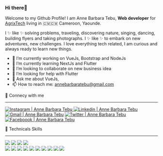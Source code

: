 ### Hi  there👋
Welcome to my Github Profile!
I am Anne Barbara Tebu, **Web developer** for <a href="https://www.agrixtech.com">AgrixTech</a> living in 🇨🇲🇨🇲 Cameroon, Yaounde.

I ✨ like ✨ solving problems, traveling, discovering nature, singing, dancing, building flyers and taking photographs. I ✨ like ✨ to embark on new adventures, new challenges. I love everything tech related, I am curious and always ready to learn new things.

- 🔭 I’m currently working on VueJs, Bootstrap and NodeJs
- 🌱 I’m currently learning NextJs and Flutter
- 👯 I’m looking to collaborate on new business idea
- 🤔 I’m looking for help with Flutter
- 💬 Ask me about VueJs,
- 📫 How to reach me:  <a href="annebarbaratebu@gmail.com">annebarbaratebu@gmail.com<a>

🤝 Connecy with me <hr>
<a href="https://www.instagram.com/annebarbaratebu/"> <img src="https://github.com/Barbie237/Barbie237/assets/90659365/21ca1612-faea-49e4-b1d1-3da2c29a93da" alt="Instagram | Anne Barbara Tebu"> </a>
<a href="https://www.linkedin.com/in/anne-barbara-tebu-68b8a2215/"> <img src="https://github.com/Barbie237/Barbie237/assets/90659365/fee35398-acf1-4837-b055-77767a34bade" alt="Linkedin | Anne Barbara Tebu"></a>
<a href="mailto:annebarabaratebu@gmail.com"><img src="https://github.com/Barbie237/Barbie237/assets/90659365/f385147d-9712-4222-b3de-ecf32bad5348" alt=" Gmail | Anne Barbara Tebu"/></a>
<a href="https://twitter.com/anne_tebu"> <img src="https://github.com/Barbie237/Barbie237/assets/90659365/3e7320de-22d6-406a-a3df-27ab4435fae7" alt="Twitter | Anne Barbara Tebu"/> </a>
<a href="https://www.facebook.com/profile.php?id=100008455458507"> <img src="https://github.com/Barbie237/Barbie237/assets/90659365/2f3137a9-d2c6-40a4-8e2c-7d21b756cae3" alt="Faceboook | Anne Barbara Tebu"/> </a>

💼 Technicals Skills <hr>
![](https://img.shields.io/badge/Code-React-informational?style=flat&logo=react&color=61DAFB)  ![](https://img.shields.io/badge/Code-Javascript-informational?style=flat&logo=Javascript&color=yellow) ![](https://img.shields.io/badge/Code-VueJs-informational?style=flat&logo=VueJs&color=green)  ![](https://img.shields.io/badge/Code-HTML5-informational?style=flat&logo=HTML5&color=orange)  
![](https://img.shields.io/badge/Code-Firebase-informational?style=flat&logo=Firebase&color=yellow) 
![](https://img.shields.io/badge/Code-SQLite-informational?style=flat&logo=SQLite&color=003B57) 
![](https://img.shields.io/badge/Code-SQL-informational?style=flat&logo=SQL&color=yellow) 
![](https://img.shields.io/badge/Code-Css-informational?style=flat&logo=Css&color=FFC8D3)
![](https://img.shields.io/badge/Code-NodeJs-informational?style=flat&logo=NodeJs&color=yellow) 
![](https://img.shields.io/badge/Code-Bootstrap-informational?style=flat&logo=Bootstrap&color=yellow) 
![](https://img.shields.io/badge/Code-C#-informational?style=flat&logo=C#&color=61DAFB) 
![](https://img.shields.io/badge/Code-PostgreSQL-informational?style=flat&logo=PostgreSQL&color=61DAFB) 
![](https://img.shields.io/badge/Code-Figma-informational?style=flat&logo=Figma&color=61DAFB) 
![](https://img.shields.io/badge/Code-Next-informational?style=flat&logo=Next&color=61DAFB)  






<!--Here are some ideas to get you started:

 
-->

